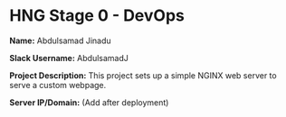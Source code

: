 # HNG Stage 0 - DevOps

**Name:** Abdulsamad Jinadu  

**Slack Username:** AbdulsamadJ

**Project Description:** This project sets up a simple NGINX web server to serve a custom webpage.

**Server IP/Domain:** (Add after deployment)
